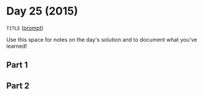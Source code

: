 # Day 25 (2015)

`TITLE` ([prompt](https://adventofcode.com/2015/day/25))

Use this space for notes on the day's solution and to document what you've learned!

## Part 1

## Part 2

